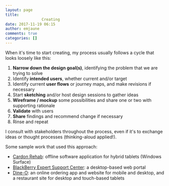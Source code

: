 ```yaml
---
layout: page
title: 
				Creating		
date: 2017-11-19 06:15
author: emjaune
comments: true
categories: []
---
```

When it's time to start creating, my process usually follows a cycle that looks loosely like this:
<ol>
 	<li><strong>Narrow down the design goal(s)</strong>, identifying the problem that we are trying to solve</li>
 	<li>Identify<strong> intended users</strong>, whether current and/or target</li>
 	<li>Identify current <strong>user flows</strong> or journey maps, and make revisions if necessary</li>
 	<li>Start <strong>sketching</strong> and/or host design sessions to gather ideas</li>
 	<li><strong>Wireframe / mockup</strong> some possibilities and share one or two with supporting rationale</li>
 	<li><strong>Validate</strong> with users</li>
 	<li><strong>Share</strong> findings and recommend change if necessary</li>
 	<li>Rinse and repeat</li>
</ol>
I consult with stakeholders throughout the process, even if it's to exchange ideas or thought processes (thinking-aloud applied!).

Some sample work that used this approach:
<ul>
 	<li><a href="https://ux.happyhippos.ca/creating/cardon-rehab/">Cardon Rehab</a>: offline software application for hybrid tablets (Windows Surface)</li>
 	<li><a href="http://ux.happyhippos.ca/creating/blackberry-expert-support-center/">BlackBerry Expert Support Center</a>: a desktop-based web portal</li>
 	<li><a href="http://ux.happyhippos.ca/creating/dine-o/">Dine-O</a>: an online ordering app and website for mobile and desktop, and a restaurant site for desktop and touch-based tablets</li>
</ul>
